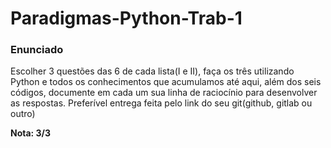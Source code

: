 # Paradigmas-Python-Trab-1

<h3>Enunciado</h3>
<p>Escolher 3 questões das 6 de cada lista(I e II), faça os três utilizando Python e todos os conhecimentos que acumulamos até aqui, além dos seis códigos, documente em cada um sua linha de raciocínio para desenvolver as respostas. Preferível entrega feita pelo link do seu git(github, gitlab ou outro)</p>

<strong>Nota: 3/3</strong>